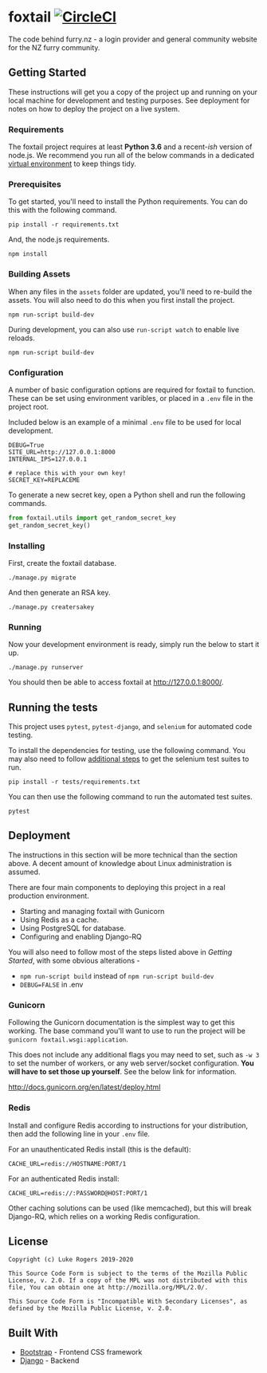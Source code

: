 # foxtail [![CircleCI](https://github.com/dmptrluke/foxtail/workflows/Test/badge.svg)](https://github.com/dmptrluke/foxtail/actions)

The code behind furry.nz - a  login provider and general community website for the NZ furry community.

## Getting Started

These instructions will get you a copy of the project up and running on your local machine for development and testing purposes. See deployment for notes on how to deploy the project on a live system.

### Requirements

The foxtail project requires at least **Python 3.6** and a recent-*ish* version of node.js.
We recommend you run all of the below commands in a dedicated [virtual environment](https://docs.python.org/3/library/venv.html)
to keep things tidy.


### Prerequisites

To get started, you'll need to install the Python requirements. You can do this with the following command.

```
pip install -r requirements.txt
```

And, the node.js requirements.

```
npm install
```


### Building Assets

When any files in the `assets` folder are updated, you'll need to re-build the assets. You will also need to
do this when you first install the project.

```
npm run-script build-dev
```

During development, you can also use `run-script watch` to enable live reloads.
```
npm run-script build-dev
```

### Configuration

A number of basic configuration options are required for foxtail to function. These can be
set using environment varibles, or placed in a `.env` file in the project root.

Included below is an example of a minimal `.env` file to be used for local development.

```
DEBUG=True
SITE_URL=http://127.0.0.1:8000
INTERNAL_IPS=127.0.0.1

# replace this with your own key!
SECRET_KEY=REPLACEME
```

To generate a new secret key, open a Python shell and run the following commands.

```py
from foxtail.utils import get_random_secret_key
get_random_secret_key()
```

### Installing

First, create the foxtail database.

```
./manage.py migrate
```

And then generate an RSA key.

```
./manage.py creatersakey
```

### Running
Now your development environment is ready, simply run the below to start it up.
```
./manage.py runserver
```

You should then be able to access foxtail at http://127.0.0.1:8000/.

## Running the tests

This project uses `pytest`, `pytest-django`, and `selenium` for automated code testing.

To install the dependencies for testing, use the following command. You may also need to follow
[additional steps](https://selenium-python.readthedocs.io/installation.html) to get the
selenium test suites to run.
```
pip install -r tests/requirements.txt
```



You can then use the following command to run the automated test suites.

```
pytest
```


## Deployment

The instructions in this section will be more technical than the section above. A decent amount of
knowledge about Linux administration is assumed.

There are four main components to deploying this project in a real production environment.

* Starting and managing foxtail with Gunicorn
* Using Redis as a cache.
* Using PostgreSQL for database.
* Configuring and enabling Django-RQ

You will also need to follow most of the steps listed above in *Getting Started*, with some obvious alterations -

* `npm run-script build` instead of `npm run-script build-dev`
* `DEBUG=FALSE` in .env

### Gunicorn
Following the Gunicorn documentation is the simplest way to get this working.
The base command you'll want to use to run the project will be `gunicorn foxtail.wsgi:application`.

This does not include any additional flags you may need to set, such as `-w 3` to set the number of workers, or any
 web server/socket configuration. **You will have to set those up yourself**. See the below link
 for information.

http://docs.gunicorn.org/en/latest/deploy.html

### Redis
Install and configure Redis according to instructions for your distribution, then add the following
line in your `.env` file.

For an unauthenticated Redis install (this is the default):

```
CACHE_URL=redis://HOSTNAME:PORT/1
```

For an authenticated Redis install:
```
CACHE_URL=redis://:PASSWORD@HOST:PORT/1
```

Other caching solutions can be used (like memcached), but this will break Django-RQ, which relies on
a working Redis configuration.


## License
```
Copyright (c) Luke Rogers 2019-2020

This Source Code Form is subject to the terms of the Mozilla Public
License, v. 2.0. If a copy of the MPL was not distributed with this
file, You can obtain one at http://mozilla.org/MPL/2.0/.

This Source Code Form is "Incompatible With Secondary Licenses", as
defined by the Mozilla Public License, v. 2.0.
```

## Built With

* [Bootstrap](https://getbootstrap.com/) - Frontend CSS framework
* [Django](https://www.djangoproject.com/) - Backend
